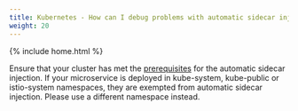 ```yaml
---
title: Kubernetes - How can I debug problems with automatic sidecar injection?
weight: 20
---
```

{% include home.html %}

Ensure that your cluster has met the
[prerequisites]({{home}}/docs/setup/kubernetes/sidecar-injection.html#automatic-sidecar-injection) for
the automatic sidecar injection. If your microservice is deployed in
kube-system, kube-public or istio-system namespaces, they are exempted
from automatic sidecar injection. Please use a different namespace
instead.
